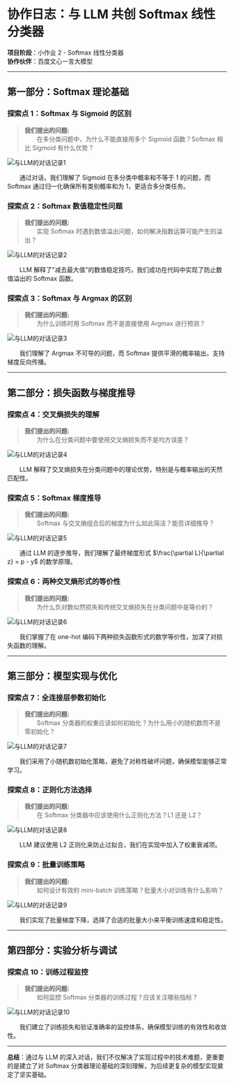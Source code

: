 # 协作日志：与 LLM 共创 Softmax 线性分类器

**项目阶段**：小作业 2 - Softmax 线性分类器  
**协作伙伴**：百度文心一言大模型

---

## 第一部分：Softmax 理论基础

### 探索点 1：Softmax 与 Sigmoid 的区别

> **我们提出的问题:**  
> &emsp;&emsp;在多分类问题中，为什么不能直接用多个 Sigmoid 函数？Softmax 相比 Sigmoid 有什么优势？

![与LLM的对话记录1](figure/chat1.png)

&emsp;&emsp;通过对话，我们理解了 Sigmoid 在多分类中概率和不等于 1 的问题，而 Softmax 通过归一化确保所有类别概率和为 1，更适合多分类任务。

### 探索点 2：Softmax 数值稳定性问题

> **我们提出的问题:**  
> &emsp;&emsp;实现 Softmax 时遇到数值溢出问题，如何解决指数运算可能产生的溢出？

![与LLM的对话记录2](figure/chat2.png)

&emsp;&emsp;LLM 解释了"减去最大值"的数值稳定技巧，我们成功在代码中实现了防止数值溢出的 Softmax 函数。

### 探索点 3：Softmax 与 Argmax 的区别

> **我们提出的问题:**  
> &emsp;&emsp;为什么训练时用 Softmax 而不是直接使用 Argmax 进行预测？

![与LLM的对话记录3](figure/chat3.png)

&emsp;&emsp;我们理解了 Argmax 不可导的问题，而 Softmax 提供平滑的概率输出，支持梯度反向传播。

---

## 第二部分：损失函数与梯度推导

### 探索点 4：交叉熵损失的理解

> **我们提出的问题:**  
> &emsp;&emsp;为什么在分类问题中要使用交叉熵损失而不是均方误差？

![与LLM的对话记录4](figure/chat4.png)

&emsp;&emsp;LLM 解释了交叉熵损失在分类问题中的理论优势，特别是与概率输出的天然匹配性。

### 探索点 5：Softmax 梯度推导

> **我们提出的问题:**  
> &emsp;&emsp;Softmax 与交叉熵组合后的梯度为什么如此简洁？能否详细推导？

![与LLM的对话记录5](figure/chat5.png)

&emsp;&emsp;通过 LLM 的逐步推导，我们理解了最终梯度形式 $\frac{\partial L}{\partial z} = p - y$ 的数学原理。

### 探索点 6：两种交叉熵形式的等价性

> **我们提出的问题:**  
> &emsp;&emsp;为什么负对数似然损失和传统交叉熵损失在分类问题中是等价的？

![与LLM的对话记录6](figure/chat6.png)

&emsp;&emsp;我们掌握了在 one-hot 编码下两种损失函数形式的数学等价性，加深了对损失函数的理解。

---

## 第三部分：模型实现与优化

### 探索点 7：全连接层参数初始化

> **我们提出的问题:**  
> &emsp;&emsp;Softmax 分类器的权重应该如何初始化？为什么用小的随机数而不是零初始化？

![与LLM的对话记录7](figure/chat7.png)

&emsp;&emsp;我们采用了小随机数初始化策略，避免了对称性破坏问题，确保模型能够正常学习。

### 探索点 8：正则化方法选择

> **我们提出的问题:**  
> &emsp;&emsp;在 Softmax 分类器中应该使用什么正则化方法？L1 还是 L2？

![与LLM的对话记录8](figure/chat8.png)

&emsp;&emsp;LLM 建议使用 L2 正则化来防止过拟合，我们在实现中加入了权重衰减项。

### 探索点 9：批量训练策略

> **我们提出的问题:**  
> &emsp;&emsp;如何设计有效的 mini-batch 训练策略？批量大小对训练有什么影响？

![与LLM的对话记录9](figure/chat9.png)

&emsp;&emsp;我们实现了批量梯度下降，选择了合适的批量大小来平衡训练速度和稳定性。

---

## 第四部分：实验分析与调试

### 探索点 10：训练过程监控

> **我们提出的问题:**  
> &emsp;&emsp;如何监控 Softmax 分类器的训练过程？应该关注哪些指标？

![与LLM的对话记录10](figure/chat10.png)

&emsp;&emsp;我们建立了训练损失和验证准确率的监控体系，确保模型训练的有效性和收敛性。

---

**总结**：通过与 LLM 的深入对话，我们不仅解决了实现过程中的技术难题，更重要的是建立了对 Softmax 分类器理论基础的深刻理解，为后续更复杂的模型实现奠定了坚实基础。